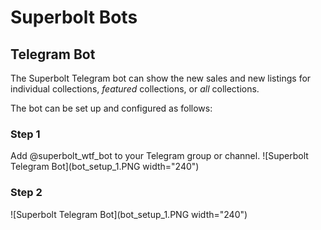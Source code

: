 # Superbolt Bots

## Telegram Bot

The Superbolt Telegram bot can show the new sales and new listings for individual collections, *featured* collections, or *all* collections.

The bot can be set up and configured as follows:

### Step 1

Add @superbolt_wtf_bot to your Telegram group or channel.
![Superbolt Telegram Bot](bot_setup_1.PNG width="240")

### Step 2
![Superbolt Telegram Bot](bot_setup_1.PNG width="240")